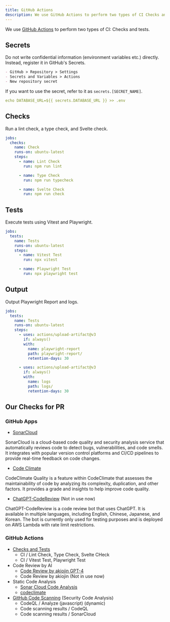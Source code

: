 ```yaml
---
title: GitHub Actions
description: We use GitHub Actions to perform two types of CI Checks and tests.
---
```


We use [GitHub Actions](https://docs.github.com/en/actions) to perform two types of CI: Checks and tests.

## Secrets

Do not write confidential information (environment variables etc.) directly. Instead, register it in GitHub's Secrets.

```md
- GitHub > Repository > Settings
- Secrets and Variables > Actions
- New repository secret
```

If you want to use the secret, refer to it as `secrets.[SECRET_NAME]`.

```yaml:.github/workflows/ci.yml
echo DATABASE_URL=${{ secrets.DATABASE_URL }} >> .env
```

## Checks

Run a lint check, a type check, and Svelte check.

```yaml:.github/workflows/ci.yml
jobs:
  checks:
    name: Check
    runs-on: ubuntu-latest
    steps:
      - name: Lint Check
        run: npm run lint

      - name: Type Check
        run: npm run typecheck

      - name: Svelte Check
        run: npm run check
```

## Tests

Execute tests using Vitest and Playwright.

```yaml:.github/workflows/ci.yml
jobs:
  tests:
    name: Tests
    runs-on: ubuntu-latest
    steps:
      - name: Vitest Test
        run: npx vitest

      - name: Playwright Test
        run: npx playwright test
```

## Output

Output Playwright Report and logs.

```yaml:.github/workflows/ci.yml
jobs:
  tests:
    name: Tests
    runs-on: ubuntu-latest
    steps:
      - uses: actions/upload-artifact@v3
        if: always()
        with:
          name: playwright-report
          path: playwright-report/
          retention-days: 30

      - uses: actions/upload-artifact@v3
        if: always()
        with:
          name: logs
          path: logs/
          retention-days: 30
```

## Our Checks for PR

### GitHub Apps

- [SonarCloud](https://www.sonarsource.com/products/sonarcloud/)

SonarCloud is a cloud-based code quality and security analysis service that automatically reviews code to detect bugs, vulnerabilities, and code smells. It integrates with popular version control platforms and CI/CD pipelines to provide real-time feedback on code changes.

- [Code Climate](https://codeclimate.com/)

CodeClimate Quality is a feature within CodeClimate that assesses the maintainability of code by analyzing its complexity, duplication, and other factors. It provides a grade and insights to help improve code quality.

- [ChatGPT-CodeReview](https://github.com/anc95/ChatGPT-CodeReview) (Not in use now)

ChatGPT-CodeReview is a code review bot that uses ChatGPT. It is available in multiple languages, including English, Chinese, Japanese, and Korean. The bot is currently only used for testing purposes and is deployed on AWS Lambda with rate limit restrictions.

### GitHub Actions

- [Checks and Tests](https://github.com/sinProject-Inc/sinpro-dev/blob/main/.github/workflows/ci.yml)
  - CI / Lint Check, Type Check, Svelte CHeck
  - CI / Vitest Test, Playwright Test
- Code Review by AI
  - [Code Review by akiojin GPT-4](https://github.com/sinProject-Inc/sinpro-dev/blob/main/.github/workflows/cr-akiojin-gpt-4.yml)
  - Code Review by akiojin (Not in use now)
- Static Code Analysis
  - [Sonar Cloud Code Analysis](https://www.sonarsource.com/products/sonarcloud/)
  - [codeclimate](https://codeclimate.com/)
- [GitHub Code Scanning](https://docs.github.com/en/code-security/code-scanning/introduction-to-code-scanning/about-code-scanning) (Security Code Analysis)
  - CodeQL / Analyze (javascript) (dynamic)
  - Code scanning results / CodeQL
  - Code scanning results / SonarCloud
